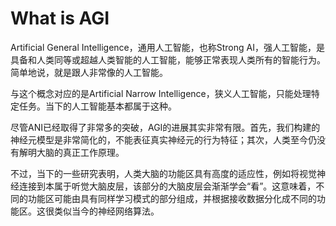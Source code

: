 # What is AGI

Artificial General Intelligence，通用人工智能，也称Strong AI，强人工智能，是具备和人类同等或超越人类智能的人工智能，能够正常表现人类所有的智能行为。简单地说，就是跟人非常像的人工智能。

与这个概念对应的是Artificial Narrow Intelligence，狭义人工智能，只能处理特定任务。当下的人工智能基本都属于这种。

尽管ANI已经取得了非常多的突破，AGI的进展其实非常有限。首先，我们构建的神经元模型是非常简化的，不能表征真实神经元的行为特征；其次，人类至今仍没有解明大脑的真正工作原理。

不过，当下的一些研究表明，人类大脑的功能区具有高度的适应性，例如将视觉神经连接到本属于听觉大脑皮层，该部分的大脑皮层会渐渐学会“看”。这意味着，不同的功能区可能由具有同样学习模式的部分组成，并根据接收数据分化成不同的功能区。这很类似当今的神经网络算法。
